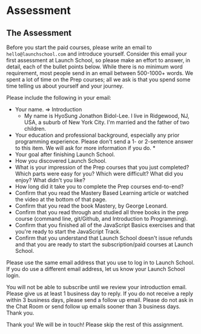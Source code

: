 # Assessment

## The Assessment

Before you start the paid courses, please write an email to `hello@launchschool.com` and introduce yourself. Consider this email your first assessment at Launch School, so please make an effort to answer, in detail, each of the bullet points below. While there is no minimum word requirement, most people send in an email between 500-1000+ words. We spent a lot of time on the Prep courses; all we ask is that you spend some time telling us about yourself and your journey.

Please include the following in your email:

* Your name. => Introduction
  * My name is HyoSung Jonathon Bidol-Lee. I live in Ridgewood, NJ, USA, a suburb of New York City. I'm married and the father of two children.
* Your education and professional background, especially any prior programming experience. Please don't send a 1- or 2-sentence answer to this item. We will ask for more information if you do.
  * 
* Your goal after finishing Launch School.
* How you discovered Launch School.
* What is your impression of the Prep courses that you just completed? Which parts were easy for you? Which were difficult? What did you enjoy? What didn't you like?
* How long did it take you to complete the Prep courses end-to-end?
* Confirm that you read the Mastery Based Learning article or watched the video at the bottom of that page.
* Confirm that you read the book Mastery, by George Leonard.
* Confirm that you read through and studied all three books in the prep course (command line, git/Github, and Introduction to Programming).
* Confirm that you finished all of the JavaScript Basics exercises and that you're ready to start the JavaScript Track.
* Confirm that you understand that Launch School doesn't issue refunds and that you are ready to start the subscription/paid courses at Launch School.

Please use the same email address that you use to log in to Launch School. If you do use a different email address, let us know your Launch School login.

You will not be able to subscribe until we review your introduction email. Please give us at least 1 business day to reply. If you do not receive a reply within 3 business days, please send a follow up email. Please do not ask in the Chat Room or send follow up emails sooner than 3 business days. Thank you.

Thank you! We will be in touch! Please skip the rest of this assignment.